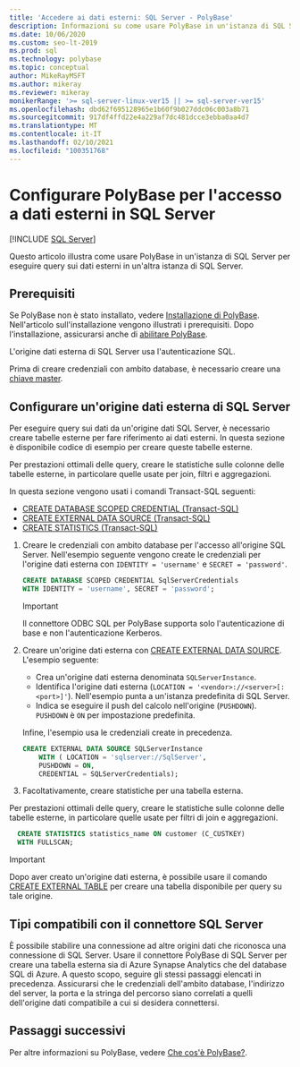 ```yaml
---
title: 'Accedere ai dati esterni: SQL Server - PolyBase'
description: Informazioni su come usare PolyBase in un'istanza di SQL Server per eseguire query sui dati esterni in un'altra istanza di SQL Server. Creare tabelle esterne per fare riferimento ai dati esterni.
ms.date: 10/06/2020
ms.custom: seo-lt-2019
ms.prod: sql
ms.technology: polybase
ms.topic: conceptual
author: MikeRayMSFT
ms.author: mikeray
ms.reviewer: mikeray
monikerRange: '>= sql-server-linux-ver15 || >= sql-server-ver15'
ms.openlocfilehash: dbd62f695128965e1b60f9b027ddc06c003a8b71
ms.sourcegitcommit: 917df4ffd22e4a229af7dc481dcce3ebba0aa4d7
ms.translationtype: MT
ms.contentlocale: it-IT
ms.lasthandoff: 02/10/2021
ms.locfileid: "100351768"
---
```

# <a name="configure-polybase-to-access-external-data-in-sql-server"></a>Configurare PolyBase per l'accesso a dati esterni in SQL Server

 [!INCLUDE [SQL Server](../../includes/applies-to-version/sqlserver.md)]

Questo articolo illustra come usare PolyBase in un'istanza di SQL Server per eseguire query sui dati esterni in un'altra istanza di SQL Server.

## <a name="prerequisites"></a>Prerequisiti

Se PolyBase non è stato installato, vedere [Installazione di PolyBase](polybase-installation.md). Nell'articolo sull'installazione vengono illustrati i prerequisiti. Dopo l'installazione, assicurarsi anche di [abilitare PolyBase](polybase-installation.md#enable).

L'origine dati esterna di SQL Server usa l'autenticazione SQL.

Prima di creare credenziali con ambito database, è necessario creare una [chiave master](../../t-sql/statements/create-master-key-transact-sql.md). 

## <a name="configure-a-sql-server-external-data-source"></a>Configurare un'origine dati esterna di SQL Server

Per eseguire query sui dati da un'origine dati SQL Server, è necessario creare tabelle esterne per fare riferimento ai dati esterni. In questa sezione è disponibile codice di esempio per creare queste tabelle esterne.
 
Per prestazioni ottimali delle query, creare le statistiche sulle colonne delle tabelle esterne, in particolare quelle usate per join, filtri e aggregazioni.

In questa sezione vengono usati i comandi Transact-SQL seguenti:

- [CREATE DATABASE SCOPED CREDENTIAL (Transact-SQL)](../../t-sql/statements/create-database-scoped-credential-transact-sql.md)
- [CREATE EXTERNAL DATA SOURCE (Transact-SQL)](../../t-sql/statements/create-external-data-source-transact-sql.md) 
- [CREATE STATISTICS (Transact-SQL)](../../t-sql/statements/create-statistics-transact-sql.md)

1. Creare le credenziali con ambito database per l'accesso all'origine SQL Server. Nell'esempio seguente vengono create le credenziali per l'origine dati esterna con `IDENTITY = 'username'` e `SECRET = 'password'`.

    ```sql
    CREATE DATABASE SCOPED CREDENTIAL SqlServerCredentials
    WITH IDENTITY = 'username', SECRET = 'password';
    ```
   >[!IMPORTANT]
   >Il connettore ODBC SQL per PolyBase supporta solo l'autenticazione di base e non l'autenticazione Kerberos.

1. Creare un'origine dati esterna con [CREATE EXTERNAL DATA SOURCE](../../t-sql/statements/create-external-data-source-transact-sql.md). L'esempio seguente:

   - Crea un'origine dati esterna denominata `SQLServerInstance`.
   - Identifica l'origine dati esterna (`LOCATION = '<vendor>://<server>[:<port>]'`). Nell'esempio punta a un'istanza predefinita di SQL Server.
   - Indica se eseguire il push del calcolo nell'origine (`PUSHDOWN`). `PUSHDOWN` è `ON` per impostazione predefinita.

   Infine, l'esempio usa le credenziali create in precedenza.

    ```sql
    CREATE EXTERNAL DATA SOURCE SQLServerInstance
        WITH ( LOCATION = 'sqlserver://SqlServer',
        PUSHDOWN = ON,
        CREDENTIAL = SQLServerCredentials);
    ```

1. Facoltativamente, creare statistiche per una tabella esterna.

  Per prestazioni ottimali delle query, creare le statistiche sulle colonne delle tabelle esterne, in particolare quelle usate per filtri di join e aggregazioni.

  ```sql
    CREATE STATISTICS statistics_name ON customer (C_CUSTKEY)
    WITH FULLSCAN;
  ```

>[!IMPORTANT]
>Dopo aver creato un'origine dati esterna, è possibile usare il comando [CREATE EXTERNAL TABLE](../../t-sql/statements/create-external-table-transact-sql.md) per creare una tabella disponibile per query su tale origine.

## <a name="sql-server-connector-compatible-types"></a>Tipi compatibili con il connettore SQL Server

È possibile stabilire una connessione ad altre origini dati che riconosca una connessione di SQL Server. Usare il connettore PolyBase di SQL Server per creare una tabella esterna sia di Azure Synapse Analytics che del database SQL di Azure. A questo scopo, seguire gli stessi passaggi elencati in precedenza. Assicurarsi che le credenziali dell'ambito database, l'indirizzo del server, la porta e la stringa del percorso siano correlati a quelli dell'origine dati compatibile a cui si desidera connettersi.

## <a name="next-steps"></a>Passaggi successivi

Per altre informazioni su PolyBase, vedere [Che cos'è PolyBase?](polybase-guide.md).
